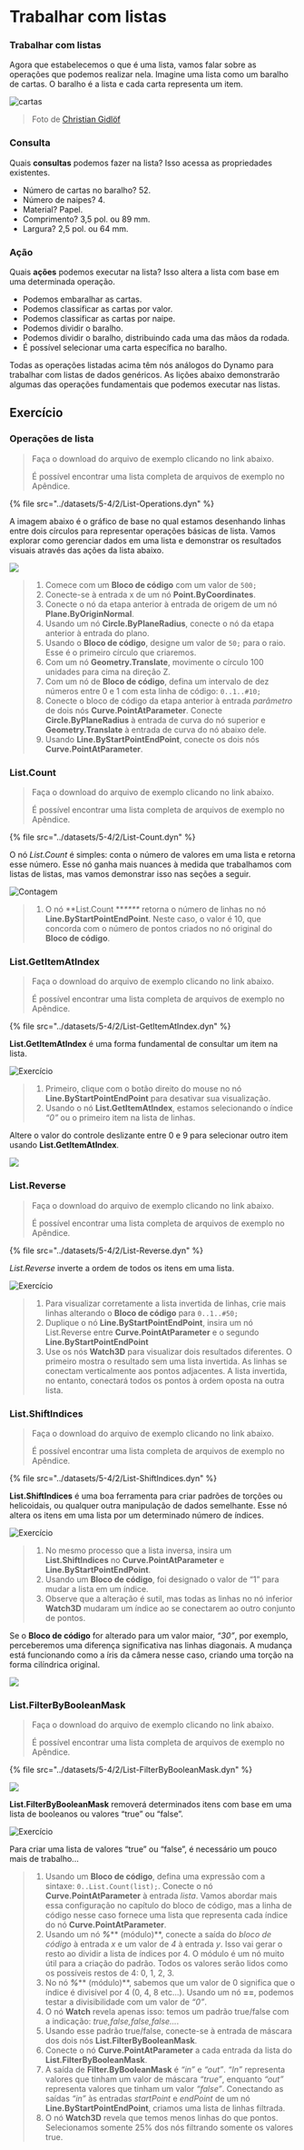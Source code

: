 # Trabalhar com listas

### Trabalhar com listas

Agora que estabelecemos o que é uma lista, vamos falar sobre as operações que podemos realizar nela. Imagine uma lista como um baralho de cartas. O baralho é a lista e cada carta representa um item.

![cartas](../images/5-4/2/Playing\_cards\_modified.jpg)

> Foto de [Christian Gidlöf](https://commons.wikimedia.org/wiki/File:Playing\_cards\_modified.jpg)

### Consulta

Quais **consultas** podemos fazer na lista? Isso acessa as propriedades existentes.

* Número de cartas no baralho? 52\.
* Número de naipes? 4\.
* Material? Papel.
* Comprimento? 3,5 pol. ou 89 mm.
* Largura? 2,5 pol. ou 64 mm.

### Ação

Quais **ações** podemos executar na lista? Isso altera a lista com base em uma determinada operação.

* Podemos embaralhar as cartas.
* Podemos classificar as cartas por valor.
* Podemos classificar as cartas por naipe.
* Podemos dividir o baralho.
* Podemos dividir o baralho, distribuindo cada uma das mãos da rodada.
* É possível selecionar uma carta específica no baralho.

Todas as operações listadas acima têm nós análogos do Dynamo para trabalhar com listas de dados genéricos. As lições abaixo demonstrarão algumas das operações fundamentais que podemos executar nas listas.

## **Exercício**

### **Operações de lista**

> Faça o download do arquivo de exemplo clicando no link abaixo.
>
> É possível encontrar uma lista completa de arquivos de exemplo no Apêndice.

{% file src="../datasets/5-4/2/List-Operations.dyn" %}

A imagem abaixo é o gráfico de base no qual estamos desenhando linhas entre dois círculos para representar operações básicas de lista. Vamos explorar como gerenciar dados em uma lista e demonstrar os resultados visuais através das ações da lista abaixo.

![](../images/5-4/2/workingwithlist-listoperation.jpg)

> 1. Comece com um **Bloco de código** com um valor de `500;`
> 2. Conecte-se à entrada x de um nó **Point.ByCoordinates**.
> 3. Conecte o nó da etapa anterior à entrada de origem de um nó **Plane.ByOriginNormal**.
> 4. Usando um nó **Circle.ByPlaneRadius**, conecte o nó da etapa anterior à entrada do plano.
> 5. Usando o **Bloco de código**, designe um valor de `50;` para o raio. Esse é o primeiro círculo que criaremos.
> 6. Com um nó **Geometry.Translate**, movimente o círculo 100 unidades para cima na direção Z.
> 7. Com um nó de **Bloco de código**, defina um intervalo de dez números entre 0 e 1 com esta linha de código: `0..1..#10;`
> 8. Conecte o bloco de código da etapa anterior à entrada _parâmetro_ de dois nós **Curve.PointAtParameter**. Conecte **Circle.ByPlaneRadius** à entrada de curva do nó superior e **Geometry.Translate** à entrada de curva do nó abaixo dele.
> 9. Usando **Line.ByStartPointEndPoint**, conecte os dois nós **Curve.PointAtParameter**.

### List.Count

> Faça o download do arquivo de exemplo clicando no link abaixo.
>
> É possível encontrar uma lista completa de arquivos de exemplo no Apêndice.

{% file src="../datasets/5-4/2/List-Count.dyn" %}

O nó _List.Count_ é simples: conta o número de valores em uma lista e retorna esse número. Esse nó ganha mais nuances à medida que trabalhamos com listas de listas, mas vamos demonstrar isso nas seções a seguir.

![Contagem](../images/5-4/2/workingwithlist-listoperation-listcount.jpg)

> 1. O nó **List.Count **_****_ retorna o número de linhas no nó **Line.ByStartPointEndPoint**. Neste caso, o valor é 10, que concorda com o número de pontos criados no nó original do **Bloco de código**.

### List.GetItemAtIndex

> Faça o download do arquivo de exemplo clicando no link abaixo.
>
> É possível encontrar uma lista completa de arquivos de exemplo no Apêndice.

{% file src="../datasets/5-4/2/List-GetItemAtIndex.dyn" %}

**List.GetItemAtIndex** é uma forma fundamental de consultar um item na lista.

![Exercício](../images/5-4/2/workingwithlist-getitemindex01.jpg)

> 1. Primeiro, clique com o botão direito do mouse no nó **Line.ByStartPointEndPoint** para desativar sua visualização.
> 2. Usando o nó **List.GetItemAtIndex**, estamos selecionando o índice _“0”_ ou o primeiro item na lista de linhas.

Altere o valor do controle deslizante entre 0 e 9 para selecionar outro item usando **List.GetItemAtIndex**.

![](../images/5-4/2/workingwithlist-getitemindex02.gif)

### List.Reverse

> Faça o download do arquivo de exemplo clicando no link abaixo.
>
> É possível encontrar uma lista completa de arquivos de exemplo no Apêndice.

{% file src="../datasets/5-4/2/List-Reverse.dyn" %}

_List.Reverse_ inverte a ordem de todos os itens em uma lista.

![Exercício](../images/5-4/2/workingwithlist-listreverse.jpg)

> 1. Para visualizar corretamente a lista invertida de linhas, crie mais linhas alterando o **Bloco de código** para `0..1..#50;`
> 2. Duplique o nó **Line.ByStartPointEndPoint**, insira um nó List.Reverse entre **Curve.PointAtParameter** e o segundo **Line.ByStartPointEndPoint**
> 3. Use os nós **Watch3D** para visualizar dois resultados diferentes. O primeiro mostra o resultado sem uma lista invertida. As linhas se conectam verticalmente aos pontos adjacentes. A lista invertida, no entanto, conectará todos os pontos à ordem oposta na outra lista.

### List.ShiftIndices <a href="#listshiftindices" id="listshiftindices"></a>

> Faça o download do arquivo de exemplo clicando no link abaixo.
>
> É possível encontrar uma lista completa de arquivos de exemplo no Apêndice.

{% file src="../datasets/5-4/2/List-ShiftIndices.dyn" %}

**List.ShiftIndices** é uma boa ferramenta para criar padrões de torções ou helicoidais, ou qualquer outra manipulação de dados semelhante. Esse nó altera os itens em uma lista por um determinado número de índices.

![Exercício](../images/5-4/2/workingwithlist-shiftIndices01.jpg)

> 1. No mesmo processo que a lista inversa, insira um **List.ShiftIndices** no **Curve.PointAtParameter** e **Line.ByStartPointEndPoint**.
> 2. Usando um **Bloco de código**, foi designado o valor de “1” para mudar a lista em um índice.
> 3. Observe que a alteração é sutil, mas todas as linhas no nó inferior **Watch3D** mudaram um índice ao se conectarem ao outro conjunto de pontos.

Se o **Bloco de código** for alterado para um valor maior, _“30”_, por exemplo, perceberemos uma diferença significativa nas linhas diagonais. A mudança está funcionando como a íris da câmera nesse caso, criando uma torção na forma cilíndrica original.

![](../images/5-4/2/workingwithlist-shiftIndices02.jpg)

### List.FilterByBooleanMask <a href="#listfilterbybooleanmask" id="listfilterbybooleanmask"></a>

> Faça o download do arquivo de exemplo clicando no link abaixo.
>
> É possível encontrar uma lista completa de arquivos de exemplo no Apêndice.

{% file src="../datasets/5-4/2/List-FilterByBooleanMask.dyn" %}

![](../images/5-4/2/ListFilterBool.png)

**List.FilterByBooleanMask** removerá determinados itens com base em uma lista de booleanos ou valores “true” ou “false”.

![Exercício](../images/5-4/2/workingwithlist-filterbyboolmask.jpg)

Para criar uma lista de valores “true” ou “false”, é necessário um pouco mais de trabalho...

> 1. Usando um **Bloco de código**, defina uma expressão com a sintaxe: `0..List.Count(list);`. Conecte o nó **Curve.PointAtParameter** à entrada _lista_. Vamos abordar mais essa configuração no capítulo do bloco de código, mas a linha de código nesse caso fornece uma lista que representa cada índice do nó **Curve.PointAtParameter**.
> 2. Usando um nó _**%**_** (módulo)**, conecte a saída do _bloco de código_ à entrada _x_ e um valor de _4_ à entrada _y_. Isso vai gerar o resto ao dividir a lista de índices por 4. O módulo é um nó muito útil para a criação do padrão. Todos os valores serão lidos como os possíveis restos de 4: 0, 1, 2, 3.
> 3. No nó _**%**_** (módulo)**, sabemos que um valor de 0 significa que o índice é divisível por 4 (0, 4, 8 etc...). Usando um nó **==**, podemos testar a divisibilidade com um valor de _“0”_.
> 4. O nó **Watch** revela apenas isso: temos um padrão true/false com a indicação: _true,false,false,false..._.
> 5. Usando esse padrão true/false, conecte-se à entrada de máscara dos dois nós **List.FilterByBooleanMask**.
> 6. Conecte o nó **Curve.PointAtParameter** a cada entrada da lista do **List.FilterByBooleanMask**.
> 7. A saída de **Filter.ByBooleanMask** é _“in”_ e _“out”_. _“In”_ representa valores que tinham um valor de máscara _“true”_, enquanto _“out”_ representa valores que tinham um valor _“false”_. Conectando as saídas _“in”_ às entradas _startPoint_ e _endPoint_ de um nó **Line.ByStartPointEndPoint**, criamos uma lista de linhas filtrada.
> 8. O nó **Watch3D** revela que temos menos linhas do que pontos. Selecionamos somente 25% dos nós filtrando somente os valores true.
